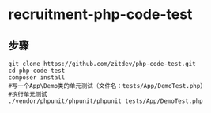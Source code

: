 # recruitment-php-code-test

## 步骤

```shell
git clone https://github.com/zitdev/php-code-test.git
cd php-code-test
composer install
#写一个App\Demo类的单元测试（文件名：tests/App/DemoTest.php）
#执行单元测试
./vendor/phpunit/phpunit/phpunit tests/App/DemoTest.php 
```
